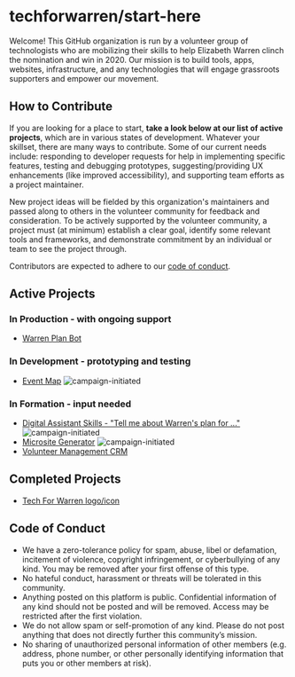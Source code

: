 # techforwarren/start-here

Welcome! This GitHub organization is run by a volunteer group of technologists who are mobilizing their skills to help Elizabeth Warren clinch the nomination and win in 2020. Our mission is to build tools, apps, websites, infrastructure, and any technologies that will engage grassroots supporters and empower our movement.


## How to Contribute

If you are looking for a place to start, **take a look below at our list of active projects**, which are in various states of development. Whatever your skillset, there are many ways to contribute. Some of our current needs include: responding to developer requests for help in implementing specific features, testing and debugging prototypes, suggesting/providing UX enhancements (like improved accessibility), and supporting team efforts as a project maintainer.

New project ideas will be fielded by this organization's maintainers and passed along to others in the volunteer community for feedback and consideration. To be actively supported by the volunteer community, a project must (at minimum) establish a clear goal, identify some relevant tools and frameworks, and demonstrate commitment by an individual or team to see the project through.

Contributors are expected to adhere to our [code of conduct](#code-of-conduct).


## Active Projects

### In Production - with ongoing support

- [Warren Plan Bot](https://github.com/techforwarren/warren-plan-bot)


### In Development - prototyping and testing

- [Event Map](https://github.com/techforwarren/eventmap) ![campaign-initiated](https://img.shields.io/badge/-campaign--initiated-brightgreen)


### In Formation - input needed
- [Digital Assistant Skills - "Tell me about Warren's plan for ..."](https://github.com/techforwarren/start-here/issues/13) ![campaign-initiated](https://img.shields.io/badge/-campaign--initiated-brightgreen)
- [Microsite Generator](https://github.com/techforwarren/idea-board/issues/3) ![campaign-initiated](https://img.shields.io/badge/-campaign--initiated-brightgreen)
- [Volunteer Management CRM](https://github.com/techforwarren/start-here/issues/12)


## Completed Projects

- [Tech For Warren logo/icon](https://github.com/techforwarren/design-assets/tree/master/icon)


## Code of Conduct

- We have a zero-tolerance policy for spam, abuse, libel or defamation, incitement of violence, copyright infringement, or cyberbullying of any kind. You may be removed after your first offense of this type.
- No hateful conduct, harassment or threats will be tolerated in this community.
- Anything posted on this platform is public. Confidential information of any kind should not be posted and will be removed. Access may be restricted after the first violation.
- We do not allow spam or self-promotion of any kind. Please do not post anything that does not directly further this community’s mission.
- No sharing of unauthorized personal information of other members (e.g. address, phone number, or other personally identifying information that puts you or other members at risk).
